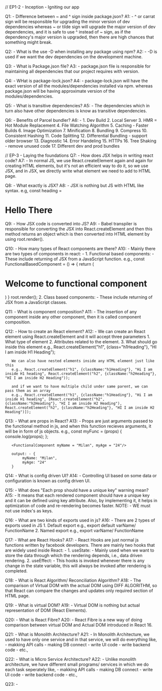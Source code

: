 // EP1-2 - Inception - Igniting our app

Q1: - Difference between ~ and ^ sign inside package.json?
A1: - ^ or carrat sign will be responsible for upgrading the minor version of dev dependencies whereas ~ or tilde sign will upgrade the major version of dev dependencies, and 
      it is safe to use ^ instead of ~ sign, as if the dependency's major version is upgraded, then there are high chances that something might break.

Q2: - What is the use -D when installing any package using npm?
A2: - -D is used if we want the dev dependencies on the development machine.

Q3: - What is Package.json file?
A3: - package.json file is responsible for maintaining all dependencies that our project requires with version.

Q4: - WHat is package-lock.json?
A4: - package-lock.json will have the exact version of all the modules/dependencies installed via npm. whereas package.json will be having approximate version of the modules/dependencies.

Q5: - What is transitive dependencies?
A5: - The dependencies which in turn also have other dependencies is know as transitive dependencies.

Q6: - Benefits of Parcel bundler?
A6: - 1. Dev Build
      2. Local Server
      3. HMR = Hot Module Replacement
      4. File Watching Algorithm
      5. Caching - Faster Builds
      6. Image Optimization
      7. Minification
      8. Bundling
      9. Compress
      10. Consistent Hashing
      11. Code Splitting
      12. Differential Bundling - support older browser
      13. Diagnostic
      14. Error Handeling
      15. HTTPs
      16. Tree Shaking - remove unused code
      17. Different dev and prod bundles

// EP-3 - Laying the foundations
Q7: - How does JSX helps in writing react code?
A7: - In normal JS, we use React.createElement again and again for creating HTML elements, but it's not an efficient way to do it, so we use JSX, and in JSX, we directly write what element we need to add to HTML page.

Q8: - What exactly is JSX?
A8: - JSX is nothing but JS with HTML like syntax. e.g, const heading = <h1> Hello There </h1>

Q9: - How JSX code is converted into JS?
A9: - Babel transpiler is responsible for converting the JSX into React.createElement and then this method returns an object which is then converted into HTML element by using root.render().

Q10: - How many types of React components are there?
A10: - Mainly there are two types of components in react: - 
            1. Functional based components: - These include returning of JSX from a JavaScript function.
                                              e.g., const FunctionalBasedComponent = () => {
                                                    return (
                                                      <h1>Welcome to functional component</h1>
                                                    )
                                                    }
                                                    root.render(<FunctionalBasedComponent />);
            2. Class based components: - These include returning of JSX from a JavaScript classes.

Q11: - What is component composition?
A11: - The insertion of any component inside any other component, then it is called component composition.

Q12: - How to create an React element?
A12: - We can create an React element using React.createElement and it will accept three parameters
       1. What type of element 
       2. Attributes related to the element.
       3. What should go inside this element
       e.g., React.createElement("h1", {class="h1Heading"}, "HI I am inside H1 Heading");

       We can also have nested elements inside any HTML element just like this
       e.g., React.createElement("h1", {className:"h1Heading"}, "Hi I am inside H1 heading", React.createElement("h2", {className:"h2Heading"}, "HI I am inside H2 Heading"));
       
       and if we want to have multiple child under same parent, we can pass them as an array
       e.g., React.createElement("h1", {className:"h1Heading"}, "Hi I am inside H1 heading", [React.createElement("h2", {className:"h2Heading"}, "HI I am inside H2 Heading"), React.createElement("h2", {className:"h2Heading"}, "HI I am inside H2 Heading")]);

Q13: - What are props in React?
A13: - Props are just arguments passed to the functional method in js, and when this function recieves arguments, it will be in form of js objects. 
       e.g., const myFunc = (props) {
            console.log(props);
       };

       <FunctionalComponent myName = "Milan", myAge = "24"/>

       output: - {
            myName: "Milan",
            myAge: "24"
       }

Q14: - What is config driven UI?
A14: - Controlling UI based on some data or configuration is known as config driven UI.

Q15: - What does "Each prop should have a unique key" warning mean?
A15: - It means that each rendered component should have a unique key and it can be defined using key attribute. Also, by implementing it, it helps in optimization of code and re-rendering becomes faster. NOTE: - WE must not use index's as keys.

Q16: - What are two kinds of exports used in js?
A16: - There are 2 types of exports used in JS
       1. Default export
          e.g., export default varName/ FunctionName
       2. Named export
          e.g., export varName/ FunctionName

Q17: - What are React Hooks?
A17: - React Hooks are just normal js functions written by facebook developers.
       There are mainly two hooks that are widely used inside React: - 
              1. useState: - Mainly used when we want to store the data through which the rendering depends, i.e., data driven rendering.
              2. useEffect: - This hooks is invoked whenever there is any change in the state variable, this will always be invoked after rendering is completed.

Q18: - What is React Algorithm/ Reconciliation Algorithm?
A18: - The comparison of Virtual DOM with the actual DOM using DIFF ALGORITHM, so that React can compare the changes and updates only required section of HTML page.

Q19: - What is virtual DOM?
A19: - Virtual DOM is nothing but actual representation of DOM (React Elements).

Q20: - What is React Fibre?
A20: - React Fibre is a new way of doing comparison between virtual DOM and Actual DOM introduced in React 16.

Q21: - What is Monolith Architecture?
A21: - In Monolith Architecture, we used to have only one service and in that service, we will do everything like, 
       - makking API calls
       - making DB connect
       - write UI code
       - write backend code
       - etc.,

Q22: - What is Micro Service Architecture?
A22: - Unlike monolith architecture, we have different small programs/ services in which we do each task seperately like,
       - makking API calls
       - making DB connect
       - write UI code
       - write backend code
       - etc.,

Q23: - 